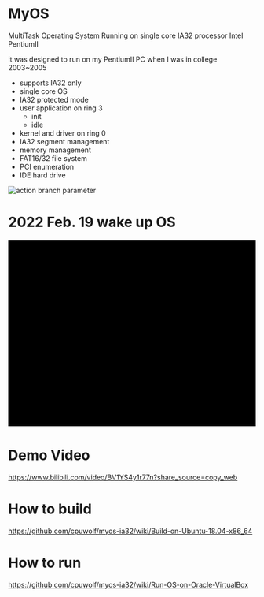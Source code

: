 # MyOS
MultiTask Operating System Running on single core IA32 processor Intel PentiumII

it was designed to run on my PentiumII PC when I was in college 2003~2005

* supports IA32 only
* single core OS
* IA32 protected mode
* user application on ring 3
  * init
  * idle
* kernel and driver on ring 0
* IA32 segment management
* memory management
* FAT16/32 file system
* PCI enumeration
* IDE hard drive



![action branch parameter](https://github.com/cpuwolf/myos-ia32/actions/workflows/cmake.yml/badge.svg?branch=master)


# 2022 Feb. 19 wake up OS

![](https://github.com/cpuwolf/myos-ia32/raw/alive/images/test.gif)

# Demo Video

https://www.bilibili.com/video/BV1YS4y1r77n?share_source=copy_web

# How to build

https://github.com/cpuwolf/myos-ia32/wiki/Build-on-Ubuntu-18.04-x86_64


# How to run

https://github.com/cpuwolf/myos-ia32/wiki/Run-OS-on-Oracle-VirtualBox


